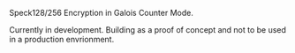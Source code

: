 Speck128/256 Encryption in Galois Counter Mode.

Currently in development. Building as a proof of concept and not to be used in a production envrionment.